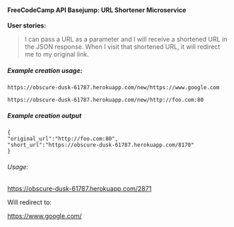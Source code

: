 #### FreeCodeCamp API Basejump: URL Shortener Microservice

  **User stories:**

  >I can pass a URL as a parameter and I will receive a shortened URL in the JSON response.
  When I visit that shortened URL, it will redirect me to my original link.

##### Example creation usage:
```
https://obscure-dusk-61787.herokuapp.com/new/https://www.google.com

https://obscure-dusk-61787.herokuapp.com/new/http://foo.com:80

```
##### Example creation output

```
{
"original_url":"http://foo.com:80",
"short_url":"https://obscure-dusk-61787.herokuapp.com/8170"
}
```
###### Usage:

https://obscure-dusk-61787.herokuapp.com/2871

Will redirect to:

https://www.google.com/
